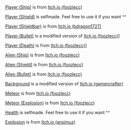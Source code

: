 
[Player (Ship)](assets/sprites/player_default.png) is from [Itch.io (foozlecc)](https://foozlecc.itch.io/void-fleet-pack-3)

[Player (Shield)](assets/sprites/player_shield.png) is selfmade. Feel free to use it if you want ^^

[Player (Shieldbar)](assets/sprites/player_shieldbar.png) is from [Itch.io (bdragon1727)](https://bdragon1727.itch.io/basic-pixel-health-bar-and-scroll-bar)

[Player (Bullet)](assets/sprites/player_bullet.png) is a modified version of [Itch.io (foozlecc)](https://foozlecc.itch.io/void-fleet-pack-3)]

[Player (Death)](assets/sprites/player_death.png) is from [Itch.io (foozlecc)](https://foozlecc.itch.io/void-fleet-pack-3)]

[Alien (Ship)](assets/sprites/alien_default.png) is from [Itch.io (foozlecc)](https://foozlecc.itch.io/void-fleet-pack-2)

[Alien (Shield)](assets/sprites/alien_shield.png) is from [Itch.io (foozlecc)](https://foozlecc.itch.io/void-fleet-pack-2)

[Alien (Bullet)](assets/sprites/alien_bullet.png) is from [Itch.io (foozlecc)](https://foozlecc.itch.io/void-fleet-pack-2)

[Background](assets/sprites/background.png) is a modified version of [Itch.io (gamercrafter)](https://gamercrafter.itch.io/spacebackgrounds)

[Meteor](assets/sprites/meteor.png) is from [Itch.io (foozlecc)](https://foozlecc.itch.io/void-environment-pack)

[Meteor (Explosion)](assets/sprites/meteor_explosion.png) is from [Itch.io (foozlecc)](https://foozlecc.itch.io/void-environment-pack)

[Health](assets/sprites/helath.png) is selfmade. Feel free to use it if you want ^^

[Explosion](assets/sprites/explosion.png) is from [Itch.io (ansimuz)](https://ansimuz.itch.io/explosion-animations-pack)
